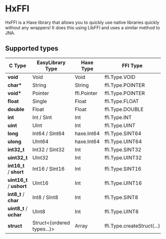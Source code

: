 HxFFI
=====
HxFFI is a Haxe library that allows you to quickly use native libraries quickly without any wrappers! It does this using LibFFI and uses a similar method to JNA.

Supported types
---------------
 C Type						| EasyLibrary Type				| Haxe Type			| FFI Type
----------------------------|-------------------------------|-------------------|---------------------------
__void__					| Void 							| Void 				| ffi.Type.VOID
__char*__					| String						| String 			| ffi.Type.POINTER
__void*__					| Pointer						| ffi.Pointer 		| ffi.Type.POINTER
__float__					| Single						| Float 			| ffi.Type.FLOAT
__double__				    | Float							| Float 			| ffi.Type.DOUBLE
__int__ 				    | Int / SInt					| Int				| ffi.Type.INT
__uint__ 				    | UInt							| Int				| ffi.Type.UINT
__long__ 				    | Int64 / SInt64				| haxe.Int64		| ffi.Type.SINT64
__ulong__ 				    | UInt64						| haxe.Int64		| ffi.Type.UINT64
__int32_t__ 			    | Int32	/ SInt32				| Int				| ffi.Type.SINT32
__uint32_t__ 			    | UInt32						| Int				| ffi.Type.UINT32
__int16_t__ / __short__ 	| Int16	/ SInt16				| Int				| ffi.Type.SINT16
__uint16_t__ / __ushort__ 	| UInt16						| Int				| ffi.Type.UINT16
__int8_t__ / __char__ 		| Int8 / SInt8					| Int				| ffi.Type.SINT8
__uint8_t__ / __uchar__ 	| UInt8							| Int				| ffi.Type.UINT8
__struct__					| Struct<(ordered types...)>	| Array<Dynamic>	| ffi.Type.createStruct(...)